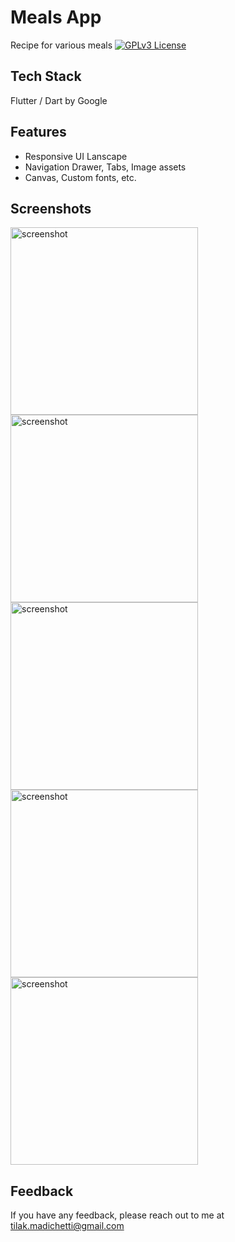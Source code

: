# Meals App

Recipe for various meals
[![GPLv3 License](https://img.shields.io/badge/License-GPL%20v3-yellow.svg)](https://opensource.org/licenses/)

## Tech Stack

Flutter / Dart by Google
## Features

- Responsive UI Lanscape
- Navigation Drawer, Tabs, Image assets
- Canvas, Custom fonts, etc.

## Screenshots


<img src="https://res.cloudinary.com/returnoftheking/image/upload/v1627076174/meals_app/Screenshot_1627076095_htmy9q.png" alt="screenshot" width="300" />

<img src="https://res.cloudinary.com/returnoftheking/image/upload/v1627076173/meals_app/Screenshot_1627076106_oknmdd.png" alt="screenshot" width="300" />

<img src="https://res.cloudinary.com/returnoftheking/image/upload/v1627076172/meals_app/Screenshot_1627076059_l3f2zn.png" alt="screenshot" width="300" />

<img src="https://res.cloudinary.com/returnoftheking/image/upload/v1627076175/meals_app/Screenshot_1627076072_khq5gw.png" alt="screenshot" width="300" />

<img src="https://res.cloudinary.com/returnoftheking/image/upload/v1627076171/meals_app/Screenshot_1627076049_qzselh.png" alt="screenshot" width="300" />



## Feedback

If you have any feedback, please reach out to me at tilak.madichetti@gmail.com




